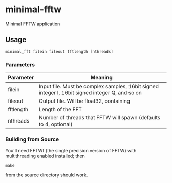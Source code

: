 # minimal-fftw
Minimal FFTW application

## Usage

```
minimal_fft filein fileout fftlength [nthreads]
```

### Parameters

Parameter | Meaning
----------|--------
filein    | Input file. Must be complex samples, 16bit signed integer I, 16bit signed integer Q, and so on
fileout   | Output file. Will be float32, containing |•|² of each FFT bin, of **one** FFT
fftlength | Length of the FFT
nthreads  | Number of threads that FFTW will spawn (defaults to 4, optional)

### Building from Source

You'll need FFTWf (the single precision version of FFTW) with multithreading enabled installed; then

```
make
```

from the source directory should work.

